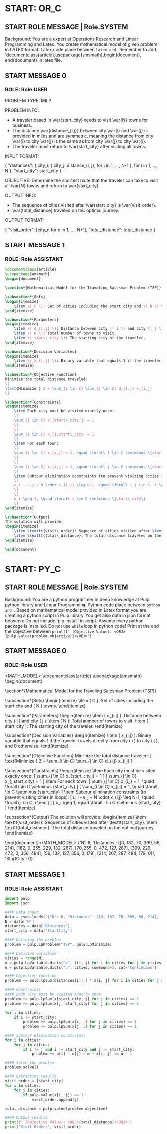 # START: OR_C 
## START ROLE MESSAGE | Role.SYSTEM 
Background: You are a expert at Operations Research and Linear Programming and Latex. You create mathematical model of given problem in LATEX format. Latex code place between ```latex and ``` Remember to add 'documentclass{article},usepackage{amsmath},begin{document}, end{document} in latex file. 
## START MESSAGE 0 
### ROLE: Role.USER
<DESCRIPTION>
PROBLEM TYPE: MILP

PROBLEM INFO:

- A traveler based in \var{start_city} needs to visit \var{N} towns for business.
- The distance \var{distance_{i,j}} between city \var{i} and \var{j} is provided in miles and are symmetric, meaning the distance from city \var{i} to city \var{j} is the same as from city \var{j} to city \var{i}.
- The traveler must return to \var{start_city} after visiting all towns.

INPUT FORMAT: 

{
    "distances": {
        city_i: {
            city_j: distance_{i, j},
            for j in 1, ..., N-1
        },
        for i in 1, ..., N
    },
    "start_city": start_city
}

OBJECTIVE: Determine the shortest route that the traveler can take to visit all \var{N} towns and return to \var{start_city}.

OUTPUT INFO:

- The sequence of cities visited after \var{start_city} is \var{visit_order}.
- \var{total_distance} traveled on this optimal journey.

OUTPUT FORMAT:

{
    "visit_order": [city_n for n in 1, ..., N+1],
    "total_distance": total_distance
}
</DESCRIPTION>


## START MESSAGE 1 
### ROLE: Role.ASSISTANT
```latex
\documentclass{article}
\usepackage{amsmath}
\begin{document}

\section*{Mathematical Model for the Traveling Salesman Problem (TSP)}

\subsection*{Sets}
\begin{itemize}
    \item \( C \): Set of cities including the start city and \( N \) towns.
\end{itemize}

\subsection*{Parameters}
\begin{itemize}
    \item \( d_{i,j} \): Distance between city \( i \) and city \( j \).
    \item \( N \): Total number of towns to visit.
    \item \( start\_city \): The starting city of the traveler.
\end{itemize}

\subsection*{Decision Variables}
\begin{itemize}
    \item \( x_{i,j} \): Binary variable that equals 1 if the traveler travels directly from city \( i \) to city \( j \), and 0 otherwise.
\end{itemize}

\subsection*{Objective Function}
Minimize the total distance traveled:
\[
\text{Minimize } Z = \sum_{i \in C} \sum_{j \in C} d_{i,j} x_{i,j}
\]

\subsection*{Constraints}
\begin{itemize}
    \item Each city must be visited exactly once:
    \[
    \sum_{j \in C} x_{start\_city,j} = 1
    \]
    \[
    \sum_{j \in C} x_{j,start\_city} = 1
    \]
    \item For each town:
    \[
    \sum_{j \in C} x_{i,j} = 1, \quad \forall i \in C \setminus \{start\_city\}
    \]
    \[
    \sum_{i \in C} x_{i,j} = 1, \quad \forall j \in C \setminus \{start\_city\}
    \]
    \item Subtour elimination constraints (to prevent visiting cities in loops):
    \[
    u_i - u_j + N \cdot x_{i,j} \leq N-1, \quad \forall i,j \in C, i \neq j
    \]
    \[
    u_i \geq 1, \quad \forall i \in C \setminus \{start\_city\}
    \]
\end{itemize}

\subsection*{Output}
The solution will provide:
\begin{itemize}
    \item \texttt{visit\_order}: Sequence of cities visited after \texttt{start\_city}.
    \item \texttt{total\_distance}: The total distance traveled on the optimal journey.
\end{itemize}

\end{document}
```

# START: PY_C 
## START ROLE MESSAGE | Role.SYSTEM 
Background: You are a python programmer in deep knowledge at Pulp python library and Linear Programming. Python code place between ```python and ```. Based on mathematical model provided in Latex format you are creating a python script in Pulp library. You get also data in json format between: <DATA></DATA> Do not include 'pip install' in script. Assume every python package is installed. Do not use `while` loop in python code! Print at the end the objective between <OBJ></OBJ> `print(f' (Objective Value): <OBJ>{pulp.value(problem.objective)}</OBJ>')` 
## START MESSAGE 0 
### ROLE: Role.USER
<MATH_MODEL>
\documentclass{article}
\usepackage{amsmath}
\begin{document}

\section*{Mathematical Model for the Traveling Salesman Problem (TSP)}

\subsection*{Sets}
\begin{itemize}
    \item \( C \): Set of cities including the start city and \( N \) towns.
\end{itemize}

\subsection*{Parameters}
\begin{itemize}
    \item \( d_{i,j} \): Distance between city \( i \) and city \( j \).
    \item \( N \): Total number of towns to visit.
    \item \( start\_city \): The starting city of the traveler.
\end{itemize}

\subsection*{Decision Variables}
\begin{itemize}
    \item \( x_{i,j} \): Binary variable that equals 1 if the traveler travels directly from city \( i \) to city \( j \), and 0 otherwise.
\end{itemize}

\subsection*{Objective Function}
Minimize the total distance traveled:
\[
\text{Minimize } Z = \sum_{i \in C} \sum_{j \in C} d_{i,j} x_{i,j}
\]

\subsection*{Constraints}
\begin{itemize}
    \item Each city must be visited exactly once:
    \[
    \sum_{j \in C} x_{start\_city,j} = 1
    \]
    \[
    \sum_{j \in C} x_{j,start\_city} = 1
    \]
    \item For each town:
    \[
    \sum_{j \in C} x_{i,j} = 1, \quad \forall i \in C \setminus \{start\_city\}
    \]
    \[
    \sum_{i \in C} x_{i,j} = 1, \quad \forall j \in C \setminus \{start\_city\}
    \]
    \item Subtour elimination constraints (to prevent visiting cities in loops):
    \[
    u_i - u_j + N \cdot x_{i,j} \leq N-1, \quad \forall i,j \in C, i \neq j
    \]
    \[
    u_i \geq 1, \quad \forall i \in C \setminus \{start\_city\}
    \]
\end{itemize}

\subsection*{Output}
The solution will provide:
\begin{itemize}
    \item \texttt{visit\_order}: Sequence of cities visited after \texttt{start\_city}.
    \item \texttt{total\_distance}: The total distance traveled on the optimal journey.
\end{itemize}

\end{document}</MATH_MODEL>
<DATA>
{'N': 6, 'Distances': [[0, 182, 70, 399, 56, 214], [182, 0, 255, 229, 132, 267], [70, 255, 0, 472, 127, 287], [399, 229, 472, 0, 356, 484], [56, 132, 127, 356, 0, 179], [214, 267, 287, 484, 179, 0]], 'StartCity': 0}</DATA>


## START MESSAGE 1 
### ROLE: Role.ASSISTANT
```python
import pulp
import json

#### Data input
data = json.loads('{"N": 6, "Distances": [[0, 182, 70, 399, 56, 214], [182, 0, 255, 229, 132, 267], [70, 255, 0, 472, 127, 287], [399, 229, 472, 0, 356, 484], [56, 132, 127, 356, 0, 179], [214, 267, 287, 484, 179, 0]], "StartCity": 0}')
N = data['N']
distances = data['Distances']
start_city = data['StartCity']

#### Defining the problem
problem = pulp.LpProblem("TSP", pulp.LpMinimize)

#### Decision variables
cities = range(N)
x = pulp.LpVariable.dicts("x", ((i, j) for i in cities for j in cities), cat='Binary')
u = pulp.LpVariable.dicts("u", cities, lowBound=1, cat='Continuous')

#### Objective function
problem += pulp.lpSum(distances[i][j] * x[i, j] for i in cities for j in cities)

#### Constraints
#### Each city must be visited exactly once
problem += pulp.lpSum(x[start_city, j] for j in cities) == 1
problem += pulp.lpSum(x[j, start_city] for j in cities) == 1

for i in cities:
    if i != start_city:
        problem += pulp.lpSum(x[i, j] for j in cities) == 1
        problem += pulp.lpSum(x[j, i] for j in cities) == 1

#### Subtour elimination constraints
for i in cities:
    for j in cities:
        if i != j and i != start_city and j != start_city:
            problem += u[i] - u[j] + N * x[i, j] <= N - 1

#### Solve the problem
problem.solve()

#### Extracting results
visit_order = [start_city]
for i in cities:
    for j in cities:
        if pulp.value(x[i, j]) == 1:
            visit_order.append(j)

total_distance = pulp.value(problem.objective)

#### Output results
print(f' (Objective Value): <OBJ>{total_distance}</OBJ>')
print('Visit Order:', visit_order)
```

